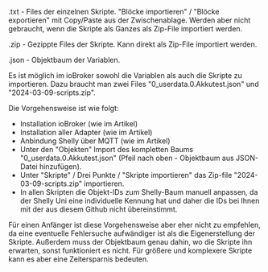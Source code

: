 .txt - Files der einzelnen Skripte. "Blöcke importieren" / "Blöcke exportieren" mit Copy/Paste aus der Zwischenablage. Werden aber nicht gebraucht, wenn die Skripte als Ganzes als Zip-File importiert werden.

.zip - Gezippte Files der Skripte. Kann direkt als Zip-File importiert werden.

.json - Objektbaum der Variablen.


Es ist möglich im ioBroker sowohl die Variablen als auch die Skripte zu importieren. Dazu braucht man zwei Files "0_userdata.0.Akkutest.json" und "2024-03-09-scripts.zip". 

Die Vorgehensweise ist wie folgt:

- Installation ioBroker (wie im Artikel)
- Installation aller Adapter (wie im Artikel)
- Anbindung Shelly über MQTT (wie im Artikel)
- Unter den "Objekten" Import des kompletten Baums "0_userdata.0.Akkutest.json" (Pfeil nach oben - Objektbaum aus JSON-Datei hinzufügen).          
- Unter "Skripte" / Drei Punkte / "Skripte importieren" das Zip-file "2024-03-09-scripts.zip" importieren.
- In allen Skripten die Objekt-IDs zum Shelly-Baum manuell anpassen, da der Shelly Uni eine individuelle Kennung hat und daher die IDs bei Ihnen mit der aus diesem Github nicht übereinstimmt. 

Für einen Anfänger ist diese Vorgehensweise aber eher nicht zu empfehlen, da eine eventuelle Fehlersuche aufwändiger ist als die Eigenerstellung der Skripte. Außerdem muss der Objektbaum genau dahin, wo die Skripte ihn erwarten, sonst funktioniert es nicht. Für größere und komplexere Skripte kann es aber eine Zeitersparnis bedeuten.